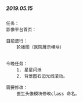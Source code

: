 ##### 2019.05.15

```
任务：
影像平台首页：
```

	目前进行： 
		轮播图（医院展示模块）


	今晚任务：
		1. 星星闪烁
		2. 背景图右边光线滚动。
	
	
```
需要修改：
	医生头像模块修改class 命名。
```

